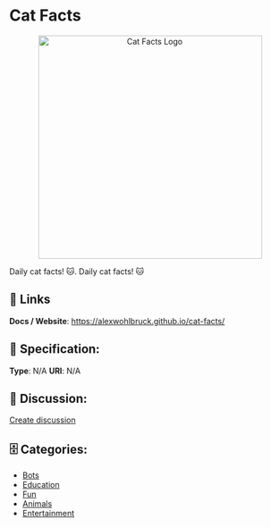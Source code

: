 # Cat Facts
<p align="center">
    <img width="400" src="https://raw.githubusercontent.com/apis-list/apis-list/main/apis/cat-facts/logo_256x256.png" alt="Cat Facts Logo"/>
</p>

Daily cat facts! 🐱. Daily cat facts! 🐱

##  🔗 Links
**Docs / Website**: https://alexwohlbruck.github.io/cat-facts/

## 🧬 Specification:
**Type**:  N/A 
**URI**:  N/A 

## 💬 Discussion:
[Create discussion](https://github.com/apis-list/apis-list/discussions/new)

## 🗄️ Categories:
- [Bots](https://github.com/apis-list/apis-list#bots)
- [Education](https://github.com/apis-list/apis-list#education)
- [Fun](https://github.com/apis-list/apis-list#fun)
- [Animals](https://github.com/apis-list/apis-list#animals)
- [Entertainment](https://github.com/apis-list/apis-list#entertainment)



